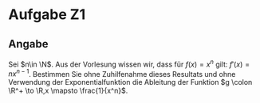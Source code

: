 # Aufgabe Z1
## Angabe

Sei $n\in \N$. Aus der Vorlesung wissen wir, dass für $f(x)=x^n$ gilt: $f'(x) =n x^{n−1}$. Bestimmen Sie ohne Zuhilfenahme dieses Resultats und ohne Verwendung der Exponentialfunktion die Ableitung der Funktion $g \colon \R^+ \to \R,x \mapsto \frac{1}{x^n}$.